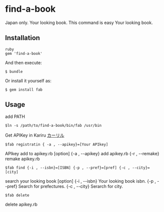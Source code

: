 # find-a-book

Japan only.
Your looking book.
This command is easy Your looking book.

## Installation


```
ruby
gem 'find-a-book'
```

And then execute:

    $ bundle

Or install it yourself as:

    $ gem install fab

## Usage
add PATH

    $ln -s /path/to/find-a-book/bin/fab /usr/bin

Get APIKey in Kariru
[カーリル](https://calil.jp/"calil")

    $fab registratin { -a , --apikey}=[Your APIkey]
APIkey add to apikey.rb
[option]
{-a , --apikey} add apikey.rb
{-r , --remake} remake apikey.rb

    $fab find {-i , --isbn}=[ISBN] {-p , --pref}=[pref] {-c , --city}=[city]
search your  looking book
[option]
{-i , --isbn} Your looking book isbn.
{-p , --pref} Search for prefectures.
{-c , --city} Serarch for city.

    $fab delete 
delete apikey.rb
